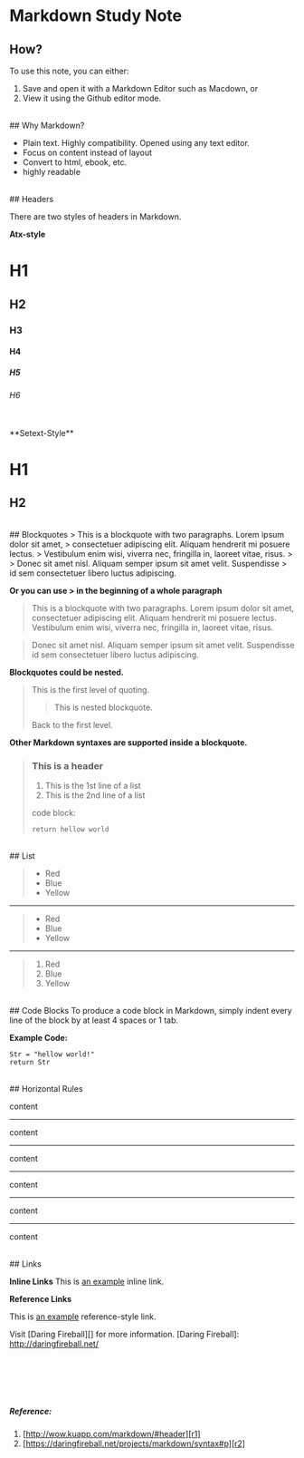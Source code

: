 # Markdown Study Note

## How?

To use this note, you can either:

1. Save and open it with a Markdown Editor such as Macdown, or
2. View it using the Github editor mode.

</br>
## Why Markdown? 

- Plain text. Highly compatibility. Opened using any text editor.
- Focus on content instead of layout
- Convert to html, ebook, etc.
- highly readable

</br>
## Headers

There are two styles of headers in Markdown.

**Atx-style**

# H1
## H2
### H3
#### H4
##### H5
###### H6

</br>
**Setext-Style**


H1
=======

H2
--------

</br>
## Blockquotes
> This is a blockquote with two paragraphs. Lorem ipsum dolor sit amet,
> consectetuer adipiscing elit. Aliquam hendrerit mi posuere lectus.
> Vestibulum enim wisi, viverra nec, fringilla in, laoreet vitae, risus.
> 
> Donec sit amet nisl. Aliquam semper ipsum sit amet velit. Suspendisse
> id sem consectetuer libero luctus adipiscing.

**Or you can use > in the beginning of a whole paragraph**

> This is a blockquote with two paragraphs. Lorem ipsum dolor sit amet,
consectetuer adipiscing elit. Aliquam hendrerit mi posuere lectus.
Vestibulum enim wisi, viverra nec, fringilla in, laoreet vitae, risus.

> Donec sit amet nisl. Aliquam semper ipsum sit amet velit. Suspendisse
id sem consectetuer libero luctus adipiscing.

**Blockquotes could be nested.**

> This is the first level of quoting.
>
> > This is nested blockquote.
>
> Back to the first level.
> 


**Other Markdown syntaxes are supported inside a blockquote.**

> ### This is a header
> 
> 1.   This is the 1st line of a list
> 2.   This is the 2nd line of a list
> 
> code block:
> 
>     return hellow world

</br>
## List

> * Red
> * Blue
> * Yellow

***

> + Red
> + Blue
> + Yellow

***

> 1. Red
> 2. Blue
> 3. Yellow

</br>
## Code Blocks
To produce a code block in Markdown, simply indent every line of the block by at least 4 spaces or 1 tab.

**Example Code:**

	Str = "hellow world!"
	return Str

</br>
## Horizontal Rules

content

* * *

content

***

content

*****

content

- - -

content

---------------------------------------

content

</br>
## Links

**Inline Links**
This is [an example](http://example.com/ "Title") inline link.


**Reference Links**

This is [an example][id] reference-style link.

[id]: http://example.com/  "Optional Title Here"

Visit [Daring Fireball][] for more information.
[Daring Fireball]: http://daringfireball.net/


</br></br></br></br>

##### Reference: 
1. [http://wow.kuapp.com/markdown/#header][r1]
2. [https://daringfireball.net/projects/markdown/syntax#p][r2]

[r1]:http://wow.kuapp.com/markdown/#header
[r2]:https://daringfireball.net/projects/markdown/syntax#p
